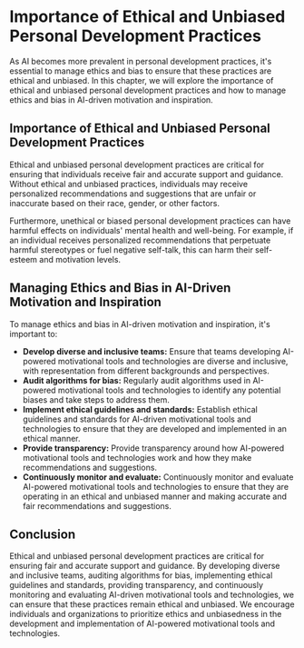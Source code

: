 Importance of Ethical and Unbiased Personal Development Practices
==============================================================================================================================================

As AI becomes more prevalent in personal development practices, it's essential to manage ethics and bias to ensure that these practices are ethical and unbiased. In this chapter, we will explore the importance of ethical and unbiased personal development practices and how to manage ethics and bias in AI-driven motivation and inspiration.

Importance of Ethical and Unbiased Personal Development Practices
-----------------------------------------------------------------

Ethical and unbiased personal development practices are critical for ensuring that individuals receive fair and accurate support and guidance. Without ethical and unbiased practices, individuals may receive personalized recommendations and suggestions that are unfair or inaccurate based on their race, gender, or other factors.

Furthermore, unethical or biased personal development practices can have harmful effects on individuals' mental health and well-being. For example, if an individual receives personalized recommendations that perpetuate harmful stereotypes or fuel negative self-talk, this can harm their self-esteem and motivation levels.

Managing Ethics and Bias in AI-Driven Motivation and Inspiration
----------------------------------------------------------------

To manage ethics and bias in AI-driven motivation and inspiration, it's important to:

* **Develop diverse and inclusive teams:** Ensure that teams developing AI-powered motivational tools and technologies are diverse and inclusive, with representation from different backgrounds and perspectives.
* **Audit algorithms for bias:** Regularly audit algorithms used in AI-powered motivational tools and technologies to identify any potential biases and take steps to address them.
* **Implement ethical guidelines and standards:** Establish ethical guidelines and standards for AI-driven motivational tools and technologies to ensure that they are developed and implemented in an ethical manner.
* **Provide transparency:** Provide transparency around how AI-powered motivational tools and technologies work and how they make recommendations and suggestions.
* **Continuously monitor and evaluate:** Continuously monitor and evaluate AI-powered motivational tools and technologies to ensure that they are operating in an ethical and unbiased manner and making accurate and fair recommendations and suggestions.

Conclusion
----------

Ethical and unbiased personal development practices are critical for ensuring fair and accurate support and guidance. By developing diverse and inclusive teams, auditing algorithms for bias, implementing ethical guidelines and standards, providing transparency, and continuously monitoring and evaluating AI-driven motivational tools and technologies, we can ensure that these practices remain ethical and unbiased. We encourage individuals and organizations to prioritize ethics and unbiasedness in the development and implementation of AI-powered motivational tools and technologies.
